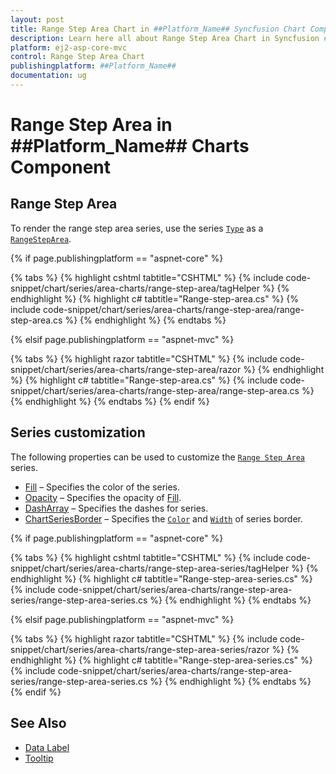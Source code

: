 ```yaml
---
layout: post
title: Range Step Area Chart in ##Platform_Name## Syncfusion Chart Component
description: Learn here all about Range Step Area Chart in Syncfusion ##Platform_Name## Chart component of Syncfusion Essential JS 2 and more.
platform: ej2-asp-core-mvc
control: Range Step Area Chart
publishingplatform: ##Platform_Name##
documentation: ug
---
```



# Range Step Area in ##Platform_Name## Charts Component

## Range Step Area

To render the range step area series, use the series [`Type`](https://help.syncfusion.com/cr/aspnetmvc-js2/Syncfusion.EJ2.Charts.ChartSeries.html#Syncfusion_EJ2_Charts_ChartSeries_Type) as a [`RangeStepArea`](https://help.syncfusion.com/cr/aspnetmvc-js2/Syncfusion.EJ2.Charts.ChartSeriesType.html#Syncfusion_EJ2_Charts_ChartSeriesType_RangeStepArea).

{% if page.publishingplatform == "aspnet-core" %}

{% tabs %}
{% highlight cshtml tabtitle="CSHTML" %}
{% include code-snippet/chart/series/area-charts/range-step-area/tagHelper %}
{% endhighlight %}
{% highlight c# tabtitle="Range-step-area.cs" %}
{% include code-snippet/chart/series/area-charts/range-step-area/range-step-area.cs %}
{% endhighlight %}
{% endtabs %}

{% elsif page.publishingplatform == "aspnet-mvc" %}

{% tabs %}
{% highlight razor tabtitle="CSHTML" %}
{% include code-snippet/chart/series/area-charts/range-step-area/razor %}
{% endhighlight %}
{% highlight c# tabtitle="Range-step-area.cs" %}
{% include code-snippet/chart/series/area-charts/range-step-area/range-step-area.cs %}
{% endhighlight %}
{% endtabs %}
{% endif %}



## Series customization

The following properties can be used to customize the [`Range Step Area`](https://help.syncfusion.com/cr/aspnetmvc-js2/Syncfusion.EJ2.Charts.ChartSeriesType.html#Syncfusion_EJ2_Charts_ChartSeriesType_RangeStepArea) series.

* [Fill](https://help.syncfusion.com/cr/aspnetmvc-js2/Syncfusion.EJ2.Charts.ChartSeries.html#Syncfusion_EJ2_Charts_ChartSeries_Fill) – Specifies the color of the series.
* [Opacity](https://help.syncfusion.com/cr/aspnetmvc-js2/Syncfusion.EJ2.Charts.ChartSeries.html#Syncfusion_EJ2_Charts_ChartSeries_Opacity) – Specifies the opacity of [Fill](https://help.syncfusion.com/cr/aspnetmvc-js2/Syncfusion.EJ2.Charts.ChartSeries.html#Syncfusion_EJ2_Charts_ChartSeries_Fill).
* [DashArray](https://help.syncfusion.com/cr/aspnetmvc-js2/Syncfusion.EJ2.Charts.ChartSeries.html#Syncfusion_EJ2_Charts_ChartSeries_DashArray) – Specifies the dashes for series.
* [ChartSeriesBorder](https://help.syncfusion.com/cr/aspnetmvc-js2/Syncfusion.EJ2.Charts.ChartBorder.html) – Specifies the [`Color`](https://help.syncfusion.com/cr/aspnetmvc-js2/Syncfusion.EJ2.Charts.ChartBorder.html#Syncfusion_EJ2_Charts_ChartBorder_Color) and [`Width`](https://help.syncfusion.com/cr/aspnetmvc-js2/Syncfusion.EJ2.Charts.ChartBorder.html#Syncfusion_EJ2_Charts_ChartBorder_Width) of series border.

{% if page.publishingplatform == "aspnet-core" %}

{% tabs %}
{% highlight cshtml tabtitle="CSHTML" %}
{% include code-snippet/chart/series/area-charts/range-step-area-series/tagHelper %}
{% endhighlight %}
{% highlight c# tabtitle="Range-step-area-series.cs" %}
{% include code-snippet/chart/series/area-charts/range-step-area-series/range-step-area-series.cs %}
{% endhighlight %}
{% endtabs %}

{% elsif page.publishingplatform == "aspnet-mvc" %}

{% tabs %}
{% highlight razor tabtitle="CSHTML" %}
{% include code-snippet/chart/series/area-charts/range-step-area-series/razor %}
{% endhighlight %}
{% highlight c# tabtitle="Range-step-area-series.cs" %}
{% include code-snippet/chart/series/area-charts/range-step-area-series/range-step-area-series.cs %}
{% endhighlight %}
{% endtabs %}
{% endif %}



## See Also

* [Data Label](../data-labels)
* [Tooltip](../tool-tip)